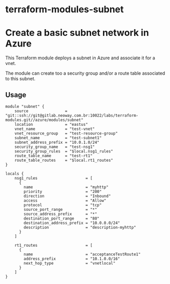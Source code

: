 # terraform-modules-subnet #

Create a basic subnet network in Azure
==============================================================================

This Terraform module deploys a subnet in Azure and associate it for a vnet.

The module can create too a security group and/or a route table associated to this subnet.

Usage
-----

```hcl
module "subnet" {
    source                = "git::ssh://git@gitlab.neoway.com.br:10022/labs/terraform-modules.git//azure/modules/subnet"
    location              = "eastus"
    vnet_name             = "test-vnet"
    vnet_resource_group   = "test-resource-group"
    subnet_name           = "test-subnet1"
    subnet_address_prefix = "10.0.1.0/24"
    security_group_name   = "test-nsg1"
    security_group_rules  = "$local.nsg1_rules"
    route_table_name      = "test-rt1"
    route_table_routes    = "$local.rt1_routes"
}

locals {
    nsg1_rules                     = [
      {
        name                       = "myhttp"
        priority                   = "200"
        direction                  = "Inbound"
        access                     = "Allow"
        protocol                   = "tcp"
        source_port_range          = "*"
        source_address_prefix      = "*"
        destination_port_range     = "80"
        destination_address_prefix = "10.0.0.0/24"
        description                = "description-myhttp"
      }
    ]

    rt1_routes                     = [
      {
        name                       = "acceptanceTestRoute1"
        address_prefix             = "10.1.0.0/16"
        next_hop_type              = "vnetlocal"
      }
    ]
}
```

